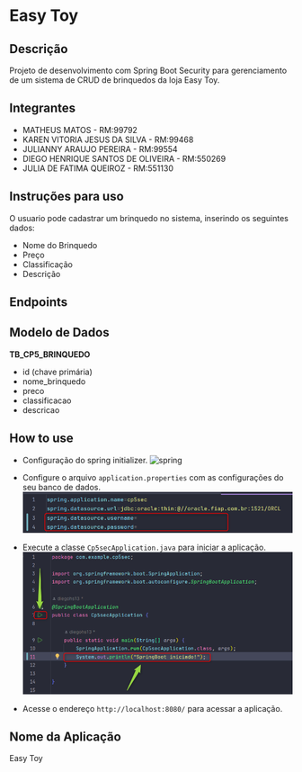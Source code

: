 # Easy Toy
## Descrição

Projeto de desenvolvimento com Spring Boot Security para gerenciamento de um sistema de CRUD de brinquedos da loja Easy Toy.

## Integrantes

- MATHEUS MATOS - RM:99792
- KAREN VITORIA JESUS DA SILVA - RM:99468
- JULIANNY ARAUJO PEREIRA - RM:99554
- DIEGO HENRIQUE SANTOS DE OLIVEIRA - RM:550269
- JULIA DE FATIMA QUEIROZ - RM:551130

## Instruções para uso
O usuario pode cadastrar um brinquedo no sistema, inserindo os seguintes dados:
- Nome do Brinquedo
- Preço
- Classificação
- Descrição


## Endpoints

## Modelo de Dados

**TB_CP5_BRINQUEDO**
- id (chave primária)
- nome_brinquedo
- preco
- classificacao
- descricao<br>

## How to use
- Configuração do spring initializer.
  ![spring](springConfig.png)

- Configure o arquivo `application.properties` com as configurações do seu banco de dados.
  ![properties](img/AppProp.png)

- Execute a classe `Cp5secApplication.java` para iniciar a aplicação.
  ![application](img/SpringApp.png)

- Acesse o endereço `http://localhost:8080/` para acessar a aplicação.

## Nome da Aplicação
Easy Toy